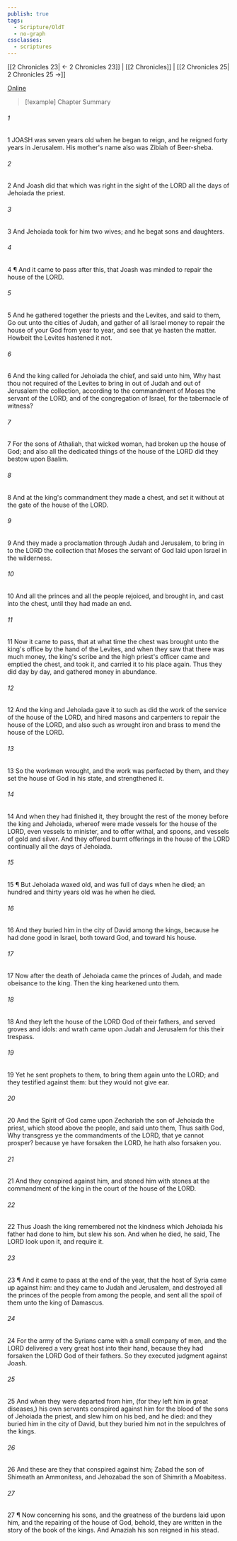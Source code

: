 ```yaml
---
publish: true
tags:
  - Scripture/OldT
  - no-graph
cssclasses:
  - scriptures
---
```

[[2 Chronicles 23| ← 2 Chronicles 23]] | [[2 Chronicles]] | [[2 Chronicles 25| 2 Chronicles 25 →]]

[Online](https://churchofjesuschrist.org/study/scriptures/ot/2-chr/24?lang=eng)

>[!example] Chapter Summary
>
###### 1
1 JOASH was seven years old when he began to reign, and he reigned forty years in Jerusalem.  His mother's name also was Zibiah of Beer-sheba.
###### 2
2 And Joash did that which was right in the sight of the LORD all the days of Jehoiada the priest.
###### 3
3 And Jehoiada took for him two wives; and he begat sons and daughters.
###### 4
4 ¶ And it came to pass after this, that Joash was minded to repair the house of the LORD.
###### 5
5 And he gathered together the priests and the Levites, and said to them, Go out unto the cities of Judah, and gather of all Israel money to repair the house of your God from year to year, and see that ye hasten the matter.  Howbeit the Levites hastened it not.
###### 6
6 And the king called for Jehoiada the chief, and said unto him, Why hast thou not required of the Levites to bring in out of Judah and out of Jerusalem the collection, according to the commandment of Moses the servant of the LORD, and of the congregation of Israel, for the tabernacle of witness?
###### 7
7 For the sons of Athaliah, that wicked woman, had broken up the house of God; and also all the dedicated things of the house of the LORD did they bestow upon Baalim.
###### 8
8 And at the king's commandment they made a chest, and set it without at the gate of the house of the LORD.
###### 9
9 And they made a proclamation through Judah and Jerusalem, to bring in to the LORD the collection that Moses the servant of God laid upon Israel in the wilderness.
###### 10
10 And all the princes and all the people rejoiced, and brought in, and cast into the chest, until they had made an end.
###### 11
11 Now it came to pass, that at what time the chest was brought unto the king's office by the hand of the Levites, and when they saw that there was much money, the king's scribe and the high priest's officer came and emptied the chest, and took it, and carried it to his place again.  Thus they did day by day, and gathered money in abundance.
###### 12
12 And the king and Jehoiada gave it to such as did the work of the service of the house of the LORD, and hired masons and carpenters to repair the house of the LORD, and also such as wrought iron and brass to mend the house of the LORD.
###### 13
13 So the workmen wrought, and the work was perfected by them, and they set the house of God in his state, and strengthened it.
###### 14
14 And when they had finished it, they brought the rest of the money before the king and Jehoiada, whereof were made vessels for the house of the LORD, even vessels to minister, and to offer withal, and spoons, and vessels of gold and silver.  And they offered burnt offerings in the house of the LORD continually all the days of Jehoiada.
###### 15
15 ¶ But Jehoiada waxed old, and was full of days when he died; an hundred and thirty years old was he when he died.
###### 16
16 And they buried him in the city of David among the kings, because he had done good in Israel, both toward God, and toward his house.
###### 17
17 Now after the death of Jehoiada came the princes of Judah, and made obeisance to the king.  Then the king hearkened unto them.
###### 18
18 And they left the house of the LORD God of their fathers, and served groves and idols: and wrath came upon Judah and Jerusalem for this their trespass.
###### 19
19 Yet he sent prophets to them, to bring them again unto the LORD; and they testified against them: but they would not give ear.
###### 20
20 And the Spirit of God came upon Zechariah the son of Jehoiada the priest, which stood above the people, and said unto them, Thus saith God, Why transgress ye the commandments of the LORD, that ye cannot prosper?  because ye have forsaken the LORD, he hath also forsaken you.
###### 21
21 And they conspired against him, and stoned him with stones at the commandment of the king in the court of the house of the LORD.
###### 22
22 Thus Joash the king remembered not the kindness which Jehoiada his father had done to him, but slew his son.  And when he died, he said, The LORD look upon it, and require it.
###### 23
23 ¶ And it came to pass at the end of the year, that the host of Syria came up against him: and they came to Judah and Jerusalem, and destroyed all the princes of the people from among the people, and sent all the spoil of them unto the king of Damascus.
###### 24
24 For the army of the Syrians came with a small company of men, and the LORD delivered a very great host into their hand, because they had forsaken the LORD God of their fathers.  So they executed judgment against Joash.
###### 25
25 And when they were departed from him, (for they left him in great diseases,) his own servants conspired against him for the blood of the sons of Jehoiada the priest, and slew him on his bed, and he died: and they buried him in the city of David, but they buried him not in the sepulchres of the kings.
###### 26
26 And these are they that conspired against him; Zabad the son of Shimeath an Ammonitess, and Jehozabad the son of Shimrith a Moabitess.
###### 27
27 ¶ Now concerning his sons, and the greatness of the burdens laid upon him, and the repairing of the house of God, behold, they are written in the story of the book of the kings.  And Amaziah his son reigned in his stead.



